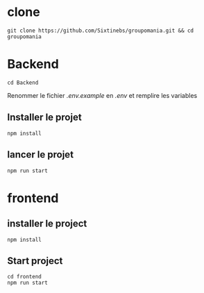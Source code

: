 #  clone
```
git clone https://github.com/Sixtinebs/groupomania.git && cd groupomania
```

# Backend
```
cd Backend
```

Renommer le fichier *.env.example* en *.env* et remplire les variables 

## Installer le projet

```
npm install
```

## lancer le projet
```
npm run start
```

# frontend

## installer le project
```
npm install
```

## Start project
````
cd frontend
npm run start
````



